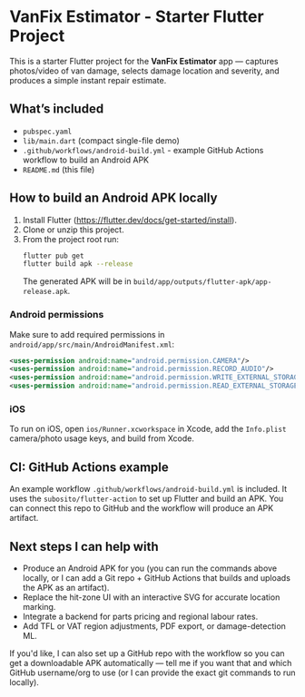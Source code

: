 # VanFix Estimator - Starter Flutter Project

This is a starter Flutter project for the **VanFix Estimator** app — captures photos/video of van damage, selects damage location and severity, and produces a simple instant repair estimate.

## What’s included
- `pubspec.yaml`
- `lib/main.dart` (compact single-file demo)
- `.github/workflows/android-build.yml` - example GitHub Actions workflow to build an Android APK
- `README.md` (this file)

## How to build an Android APK locally

1. Install Flutter (https://flutter.dev/docs/get-started/install).
2. Clone or unzip this project.
3. From the project root run:
   ```bash
   flutter pub get
   flutter build apk --release
   ```
   The generated APK will be in `build/app/outputs/flutter-apk/app-release.apk`.

### Android permissions
Make sure to add required permissions in `android/app/src/main/AndroidManifest.xml`:
```xml
<uses-permission android:name="android.permission.CAMERA"/>
<uses-permission android:name="android.permission.RECORD_AUDIO"/>
<uses-permission android:name="android.permission.WRITE_EXTERNAL_STORAGE"/>
<uses-permission android:name="android.permission.READ_EXTERNAL_STORAGE"/>
```

### iOS
To run on iOS, open `ios/Runner.xcworkspace` in Xcode, add the `Info.plist` camera/photo usage keys, and build from Xcode.

## CI: GitHub Actions example
An example workflow `.github/workflows/android-build.yml` is included. It uses the `subosito/flutter-action` to set up Flutter and build an APK. You can connect this repo to GitHub and the workflow will produce an APK artifact.

## Next steps I can help with
- Produce an Android APK for you (you can run the commands above locally, or I can add a Git repo + GitHub Actions that builds and uploads the APK as an artifact).
- Replace the hit-zone UI with an interactive SVG for accurate location marking.
- Integrate a backend for parts pricing and regional labour rates.
- Add TFL or VAT region adjustments, PDF export, or damage-detection ML.

If you'd like, I can also set up a GitHub repo with the workflow so you can get a downloadable APK automatically — tell me if you want that and which GitHub username/org to use (or I can provide the exact git commands to run locally).
